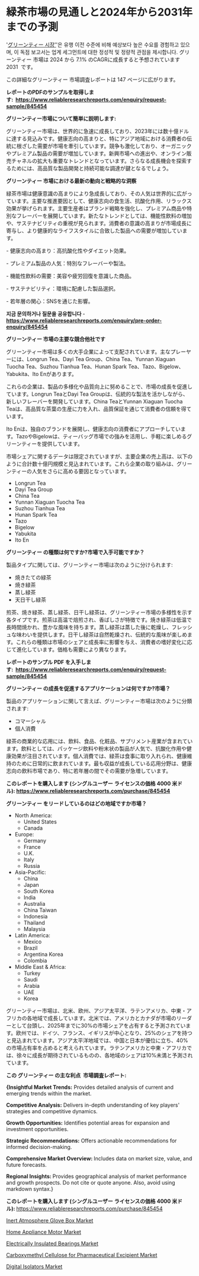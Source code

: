<p><h1>緑茶市場の見通しと2024年から2031年までの予測</h1></p><p>'<a href="https://www.reliableresearchreports.com/green-tea-r845454?utm_campaign=107&utm_medium=36&utm_source=Github&utm_content=ia&utm_term=19102024&utm_id=green-tea">グリーンティー 시장'</a>'은 유행 이전 수준에 비해 예상보다 높은 수요를 경험하고 있으며, 이 독점 보고서는 업계 세그먼트에 대한 정성적 및 정량적 관점을 제시합니다. グリーンティー 市場は 2024 から 7.1% のCAGRに成長すると予想されています 2031&nbsp; です。</p>
<p>この詳細なグリーンティー 市場調査レポートは 147 ページに広がります。</p>
<p><strong>レポートのPDFのサンプルを取得します</strong><strong>:&nbsp;&nbsp;<a href="https://www.reliableresearchreports.com/enquiry/request-sample/845454?utm_campaign=107&utm_medium=36&utm_source=Github&utm_content=ia&utm_term=19102024&utm_id=green-tea">https://www.reliableresearchreports.com/enquiry/request-sample/845454</a></strong></p>
<p><strong>グリーンティー市場について簡単に説明します:</strong></p>
<p><p>グリーンティー市場は、世界的に急速に成長しており、2023年には数十億ドルに達する見込みです。健康志向の高まりと、特にアジア地域における消費者の伝統に根ざした需要が市場を牽引しています。競争も激化しており、オーガニックやプレミアム製品の需要が増加しています。新興市場への進出や、オンライン販売チャネルの拡大も重要なトレンドとなっています。さらなる成長機会を探索するためには、高品質な製品開発と持続可能な調達が鍵となるでしょう。</p></p>
<p><strong>グリーンティー 市場における最新の動向と戦略的な洞察</strong></p>
<p><p>緑茶市場は健康意識の高まりにより急成長しており、その人気は世界的に広がっています。主要な推進要因として、健康志向の食生活、抗酸化作用、リラックス効果が挙げられます。主要生産者はブランド戦略を強化し、プレミアム商品や特別なフレーバーを展開しています。新たなトレンドとしては、機能性飲料の増加や、サステナビリティの重視が見られます。消費者の意識の高まりが市場成長に寄与し、より健康的なライフスタイルに合致した製品への需要が増加しています。</p><p>- 健康志向の高まり：高抗酸化性やダイエット効果。</p><p>- プレミアム製品の人気：特別なフレーバーや製法。</p><p>- 機能性飲料の需要：美容や疲労回復を意識した商品。</p><p>- サステナビリティ：環境に配慮した製品選択。 </p><p>- 若年層の関心：SNSを通じた影響。</p></p>
<p><strong>지금 문의하거나 질문을 공유합니다</strong><strong>&nbsp;</strong>-<strong><a href="https://www.reliableresearchreports.com/enquiry/pre-order-enquiry/845454?utm_campaign=107&utm_medium=36&utm_source=Github&utm_content=ia&utm_term=19102024&utm_id=green-tea">https://www.reliableresearchreports.com/enquiry/pre-order-enquiry/845454</a></strong></p>
<p><strong>グリーンティー 市場の主要な競合他社です</strong></p>
<p><p>グリーンティー市場は多くの大手企業によって支配されています。主なプレーヤーには、Longrun Tea、Dayi Tea Group、China Tea、Yunnan Xiaguan Tuocha Tea、Suzhou Tianhua Tea、Hunan Spark Tea、Tazo、Bigelow、Yabukita、Ito Enがあります。</p><p>これらの企業は、製品の多様化や品質向上に努めることで、市場の成長を促進しています。Longrun TeaとDayi Tea Groupは、伝統的な製法を活かしながら、新しいフレーバーを開発しています。China TeaとYunnan Xiaguan Tuocha Teaは、高品質な茶葉の生産に力を入れ、品質保証を通じて消費者の信頼を得ています。</p><p>Ito Enは、独自のブランドを展開し、健康志向の消費者にアプローチしています。TazoやBigelowは、ティーバッグ市場での強みを活用し、手軽に楽しめるグリーンティーを提供しています。</p><p>市場シェアに関するデータは限定されていますが、主要企業の売上高は、以下のように合計数十億円規模と見込まれています。これら企業の取り組みは、グリーンティーの人気をさらに高める要因となっています。</p></p>
<p><ul><li>Longrun Tea</li><li>Dayi Tea Group</li><li>China Tea</li><li>Yunnan Xiaguan Tuocha Tea</li><li>Suzhou Tianhua Tea</li><li>Hunan Spark Tea</li><li>Tazo</li><li>Bigelow</li><li>Yabukita</li><li>Ito En</li></ul></p>
<p><strong>グリーンティー の種類は何ですか?市場で入手可能ですか？</strong></p>
<p>製品タイプに関しては、グリーンティー市場は次のように分けられます:</p>
<p><ul><li>焼きたての緑茶</li><li>焼き緑茶</li><li>蒸し緑茶</li><li>天日干し緑茶</li></ul></p>
<p><p>煎茶、焼き緑茶、蒸し緑茶、日干し緑茶は、グリーンティー市場の多様性を示す各タイプです。煎茶は高温で焙煎され、香ばしさが特徴です。焼き緑茶は低温で長時間焼かれ、豊かな風味を持ちます。蒸し緑茶は蒸した後に乾燥し、フレッシュな味わいを提供します。日干し緑茶は自然乾燥され、伝統的な風味が楽しめます。これらの種類は市場のシェアと成長率に影響を与え、消費者の嗜好変化に応じて進化しています。価格も需要により異なります。</p></p>
<p><strong>レポートのサンプル PDF を入手します:&nbsp;</strong><strong>&nbsp;<a href="https://www.reliableresearchreports.com/enquiry/request-sample/845454?utm_campaign=107&utm_medium=36&utm_source=Github&utm_content=ia&utm_term=19102024&utm_id=green-tea">https://www.reliableresearchreports.com/enquiry/request-sample/845454</a></strong></p>
<p><strong>グリーンティー の成長を促進するアプリケーションは何ですか?市場？</strong></p>
<p>製品のアプリケーションに関して言えば、グリーンティー市場は次のように分類されます:</p>
<p><ul><li>コマーシャル</li><li>個人消費</li></ul></p>
<p><p>緑茶の商業的な応用には、飲料、食品、化粧品、サプリメント産業が含まれています。飲料としては、パッケージ飲料や粉末状の製品が人気で、抗酸化作用や健康効果が注目されています。個人消費では、緑茶は食事に取り入れられ、健康維持のために日常的に飲まれています。最も収益が成長している応用分野は、健康志向の飲料市場であり、特に若年層の間でその需要が急増しています。</p></p>
<p><strong>このレポートを購入します (シングルユーザー ライセンスの価格 4000 米ドル):</strong><strong>&nbsp;<a href="https://www.reliableresearchreports.com/purchase/845454?utm_campaign=107&utm_medium=36&utm_source=Github&utm_content=ia&utm_term=19102024&utm_id=green-tea">https://www.reliableresearchreports.com/purchase/845454</a></strong></p>
<p><strong>グリーンティー をリードしているのはどの地域ですか市場？</strong></p>
<p><ul>
    <li>
        North America:
        <ul>
            <li>United States</li>
            <li>Canada</li>
        </ul>
    </li>
    <li>
        Europe:
        <ul>
            <li>Germany</li>
            <li>France</li>
            <li>U.K.</li>
            <li>Italy</li>
            <li>Russia</li>
        </ul>
    </li>
    <li>
        Asia-Pacific:
        <ul>
            <li>China</li>
            <li>Japan</li>
            <li>South Korea</li>
            <li>India</li>
            <li>Australia</li>
            <li>China Taiwan</li>
            <li>Indonesia</li>
            <li>Thailand</li>
            <li>Malaysia</li>
        </ul>
    </li>
    <li>
        Latin America:
        <ul>
            <li>Mexico</li>
            <li>Brazil</li>
            <li>Argentina Korea</li>
            <li>Colombia</li>
        </ul>
    </li>
    <li>
        Middle East & Africa:
        <ul>
            <li>Turkey</li>
            <li>Saudi</li>
            <li>Arabia</li>
            <li>UAE</li>
            <li>Korea</li>
        </ul>
    </li>
    </ul></p>
<p><p>グリーンティー市場は、北米、欧州、アジア太平洋、ラテンアメリカ、中東・アフリカの各地域で成長しています。北米では、アメリカとカナダが市場のリーダーとして台頭し、2025年までに30%の市場シェアを占有すると予測されています。欧州では、ドイツ、フランス、イギリスが中心となり、25%のシェアを持つと見込まれています。アジア太平洋地域では、中国と日本が優位に立ち、40%の市場占有率を占めると考えられています。ラテンアメリカと中東・アフリカでは、徐々に成長が期待されているものの、各地域のシェアは10%未満と予測されています。</p></p>
<p><strong>この グリーンティー の主な利点&nbsp; 市場調査レポート:</strong></p>
<p><strong>{Insightful Market Trends:</strong> Provides detailed analysis of current and emerging trends within the market.</p>
<p><strong>Competitive Analysis:</strong> Delivers in-depth understanding of key players' strategies and competitive dynamics.</p>
<p><strong>Growth Opportunities:</strong> Identifies potential areas for expansion and investment opportunities.</p>
<p><strong>Strategic Recommendations:</strong> Offers actionable recommendations for informed decision-making.</p>
<p><strong>Comprehensive Market Overview: </strong>Includes data on market size, value, and future forecasts.</p>
<p><strong>Regional Insights: </strong>Provides geographical analysis of market performance and growth prospects. Do not cite or quote anyone. Also, avoid using markdown syntax.}</p>
<p><strong>このレポートを購入します (シングルユーザー ライセンスの価格 4000 米ドル):&nbsp;</strong><a href="https://www.reliableresearchreports.com/purchase/845454?utm_campaign=107&utm_medium=36&utm_source=Github&utm_content=ia&utm_term=19102024&utm_id=green-tea">https://www.reliableresearchreports.com/purchase/845454</a></p>
<p><p><a href="https://github.com/JamesCox407/Market-Research-Report-List-1/blob/main/inert-atmosphere-glove-box-market.md?utm_campaign=107&utm_medium=36&utm_source=Github&utm_content=ia&utm_term=19102024&utm_id=green-tea">Inert Atmosphere Glove Box Market</a></p><p><a href="https://issuu.com/reportprime-2/docs/home-appliance-motor-market-size-20_42bce183ba1c8f?utm_campaign=107&utm_medium=36&utm_source=Github&utm_content=ia&utm_term=19102024&utm_id=green-tea">Home Appliance Motor Market</a></p><p><a href="https://issuu.com/reportprime-2/docs/electrically-insulated-bearings-mar_ff94a7f54fe13e?utm_campaign=107&utm_medium=36&utm_source=Github&utm_content=ia&utm_term=19102024&utm_id=green-tea">Electrically Insulated Bearings Market</a></p><p><a href="https://github.com/tacitam515l/Market-Research-Report-List-1/blob/main/carboxymethyl-cellulose-for-pharmaceutical-excipient-market.md?utm_campaign=107&utm_medium=36&utm_source=Github&utm_content=ia&utm_term=19102024&utm_id=green-tea">Carboxymethyl Cellulose for Pharmaceutical Excipient Market</a></p><p><a href="https://www.linkedin.com/pulse/global-digital-isolators-market-analysis-key-trends-future-xwwhf?utm_campaign=107&utm_medium=36&utm_source=Github&utm_content=ia&utm_term=19102024&utm_id=green-tea">Digital Isolators Market</a></p></p>
<p>&nbsp;</p>
